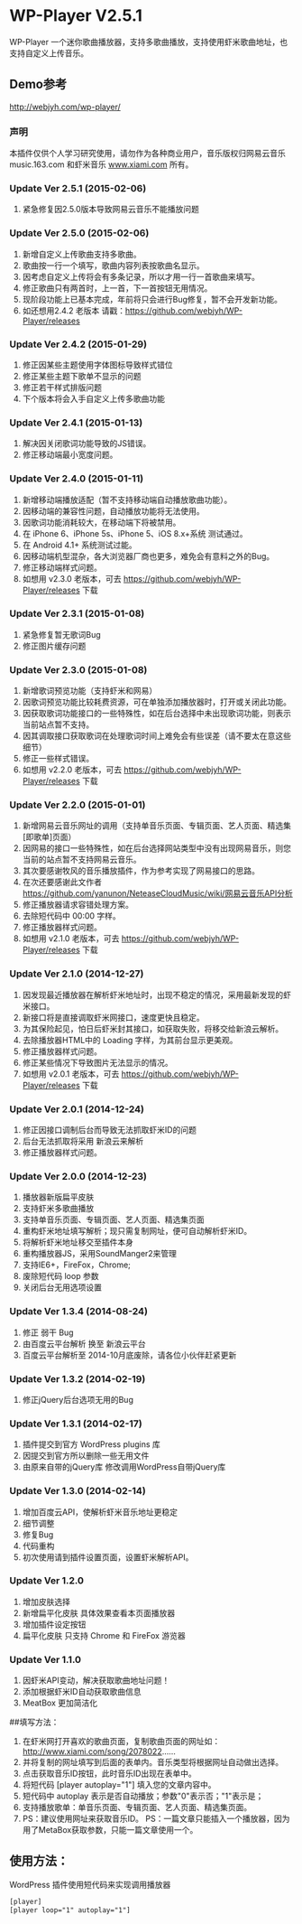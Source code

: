 WP-Player V2.5.1
=========

WP-Player 一个迷你歌曲播放器，支持多歌曲播放，支持使用虾米歌曲地址，也支持自定义上传音乐。

## Demo参考
<http://webjyh.com/wp-player/>

### 声明
本插件仅供个人学习研究使用，请勿作为各种商业用户，音乐版权归网易云音乐 music.163.com 和虾米音乐 www.xiami.com 所有。

### Update Ver 2.5.1 (2015-02-06)
1. 紧急修复因2.5.0版本导致网易云音乐不能播放问题

### Update Ver 2.5.0 (2015-02-06)
1. 新增自定义上传歌曲支持多歌曲。
2. 歌曲按一行一个填写，歌曲内容列表按歌曲名显示。
3. 因考虑自定义上传将会有多条记录，所以才用一行一首歌曲来填写。
4. 修正歌曲只有两首时，上一首，下一首按钮无用情况。
5. 现阶段功能上已基本完成，年前将只会进行Bug修复，暂不会开发新功能。
6. 如还想用2.4.2 老版本 请戳：https://github.com/webjyh/WP-Player/releases

### Update Ver 2.4.2 (2015-01-29)
1. 修正因某些主题使用字体图标导致样式错位
2. 修正某些主题下歌单不显示的问题
3. 修正若干样式排版问题
4. 下个版本将会入手自定义上传多歌曲功能

### Update Ver 2.4.1 (2015-01-13)
1. 解决因关闭歌词功能导致的JS错误。
2. 修正移动端最小宽度问题。

### Update Ver 2.4.0  (2015-01-11)
1. 新增移动端播放适配（暂不支持移动端自动播放歌曲功能）。
2. 因移动端的兼容性问题，自动播放功能将无法使用。
3. 因歌词功能消耗较大，在移动端下将被禁用。
4. 在 iPhone 6、iPhone 5s、iPhone 5、iOS 8.x+系统 测试通过。
5. 在 Android 4.1+ 系统测试过能。
6. 因移动端机型混杂，各大浏览器厂商也更多，难免会有意料之外的Bug。
7. 修正移动端样式问题。
8. 如想用 v2.3.0 老版本，可去 https://github.com/webjyh/WP-Player/releases 下载

### Update Ver 2.3.1  (2015-01-08)
1. 紧急修复暂无歌词Bug
2. 修正图片缓存问题

### Update Ver 2.3.0  (2015-01-08)
1. 新增歌词预览功能（支持虾米和网易）
2. 因歌词预览功能比较耗费资源，可在单独添加播放器时，打开或关闭此功能。
3. 因获取歌词功能接口的一些特殊性，如在后台选择中未出现歌词功能，则表示当前站点暂不支持。
4. 因其调取接口获取歌词在处理歌词时间上难免会有些误差（请不要太在意这些细节）
5. 修正一些样式错误。
6. 如想用 v2.2.0 老版本，可去 https://github.com/webjyh/WP-Player/releases 下载

### Update Ver 2.2.0  (2015-01-01)
1. 新增网易云音乐网址的调用（支持单音乐页面、专辑页面、艺人页面、精选集[即歌单]页面）
2. 因网易的接口一些特殊性，如在后台选择网站类型中没有出现网易音乐，则您当前的站点暂不支持网易云音乐。
3. 其次要感谢牧风的音乐播放插件，作为参考实现了网易接口的思路。
4. 在次还要感谢此文作者 https://github.com/yanunon/NeteaseCloudMusic/wiki/网易云音乐API分析
5. 修正播放器请求容错处理方案。 
6. 去除短代码中 00:00 字样。
7. 修正播放器样式问题。
8. 如想用 v2.1.0 老版本，可去 https://github.com/webjyh/WP-Player/releases 下载

### Update Ver 2.1.0  (2014-12-27)
1. 因发现最近播放器在解析虾米地址时，出现不稳定的情况，采用最新发现的虾米接口。
2. 新接口将是直接调取虾米网接口，速度更快且稳定。
3. 为其保险起见，怕日后虾米封其接口，如获取失败，将移交给新浪云解析。
4. 去除播放器HTML中的 Loading 字样，为其前台显示更美观。
5. 修正播放器样式问题。
6. 修正某些情况下导致图片无法显示的情况。
7. 如想用 v2.0.1 老版本，可去 https://github.com/webjyh/WP-Player/releases 下载

### Update Ver 2.0.1  (2014-12-24)
1. 修正因接口调制后台而导致无法抓取虾米ID的问题
2. 后台无法抓取将采用 新浪云来解析
3. 修正播放器样式问题。

### Update Ver 2.0.0  (2014-12-23)
1. 播放器新版扁平皮肤
2. 支持虾米多歌曲播放
3. 支持单音乐页面、专辑页面、艺人页面、精选集页面
4. 重构虾米地址填写解析；现只需复制网址，便可自动解析虾米ID。
5. 将解析虾米地址移交至插件本身
6. 重构播放器JS，采用SoundManger2来管理
7. 支持IE6+，FireFox，Chrome;
8. 废除短代码 loop 参数
9. 关闭后台无用选项设置

### Update Ver 1.3.4  (2014-08-24)
1. 修正 弱干 Bug
2. 由百度云平台解析 换至 新浪云平台
3. 百度云平台解析至 2014-10月底废除，请各位小伙伴赶紧更新

### Update Ver 1.3.2  (2014-02-19)
1. 修正jQuery后台选项无用的Bug

### Update Ver 1.3.1  (2014-02-17)
1. 插件提交到官方 WordPress plugins 库
2. 因提交到官方所以删除一些无用文件
3. 由原来自带的jQuery库 修改调用WordPress自带jQuery库

### Update Ver 1.3.0  (2014-02-14)
1. 增加百度云API，使解析虾米音乐地址更稳定
2. 细节调整
3. 修复Bug
4. 代码重构
5. 初次使用请到插件设置页面，设置虾米解析API。

### Update Ver 1.2.0
1. 增加皮肤选择
2. 新增扁平化皮肤 具体效果查看本页面播放器
3. 增加插件设定按钮
4. 扁平化皮肤 只支持 Chrome 和 FireFox 游览器

### Update Ver 1.1.0
1. 因虾米API变动，解决获取歌曲地址问题！
2. 添加根据虾米ID自动获取歌曲信息
3. MeatBox 更加简洁化


##填写方法：

1. 在虾米网打开喜欢的歌曲页面，复制歌曲页面的网址如：http://www.xiami.com/song/2078022......
2. 并将复制的网址填写到后面的表单内。音乐类型将根据网址自动做出选择。
3. 点击获取音乐ID按钮，此时音乐ID出现在表单中。
4. 将短代码 [player autoplay="1"] 填入您的文章内容中。
5. 短代码中 autoplay 表示是否自动播放；参数"0"表示否；"1"表示是；
6. 支持播放歌单：单音乐页面、专辑页面、艺人页面、精选集页面。
7. PS：建议使用网址来获取音乐ID。
PS：一篇文章只能插入一个播放器，因为用了MetaBox获取参数，只能一篇文章使用一个。


## 使用方法：

WordPress 插件使用短代码来实现调用播放器
```html
[player]
[player loop="1" autoplay="1"]
```
